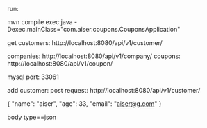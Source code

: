 

run: 

mvn compile exec:java -Dexec.mainClass="com.aiser.coupons.CouponsApplication"

get customers:
   http://localhost:8080/api/v1/customer/

companies: http://localhost:8080/api/v1/company/
coupons: http://localhost:8080/api/v1/coupon/


mysql port: 33061



add customer: post request: http://localhost:8080/api/v1/customer/

{
    "name": "aiser",
    "age": 33,
     "email": "aiser@g.com"
}

body type==json

